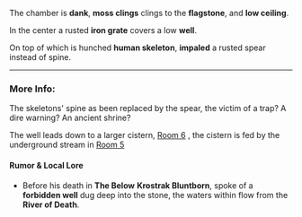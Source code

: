 The chamber is **dank**, **moss clings** clings to the **flagstone**, and **low ceiling**. 

In the center a rusted **iron grate** covers a low **well**.

On top of which is hunched **human skeleton**, **impaled** a rusted spear instead of spine.

---

### More Info:

The skeletons' spine as been replaced by the spear, the victim of a trap? A dire warning? An ancient shrine?

The well leads down to a larger cistern, [Room 6](Room%206.md) , the cistern is fed by the underground stream in [Room 5](Room%205.md)

#### Rumor & Local Lore

* Before his death in **The Below** **Krostrak Bluntborn**, spoke of a **forbidden well** dug deep into the stone, the waters within flow from the **River of Death**.
